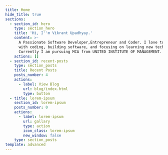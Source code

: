 ```yaml
---
title: Home
hide_title: true
sections:
  - section_id: hero
    type: section_hero
    title: 'Hi, I''m Vikrant Upadhyay.'
    content: >-
      A Passionate Software Developer,Entrepreneur and Coder. I love to play
      with coding, building software, and focusing on learning new technologies.
      Currently I am pursuing MCA from UNITED INSTITUTE OF MANAGEMENT.
    actions: []
  - section_id: recent-posts
    type: section_posts
    title: Recent Posts
    posts_number: 4
    actions:
      - label: View Blog
        url: blog/index.html
        type: button
  - title: lorem-ipsum
    section_id: lorem-ipsum
    posts_number: 0
    actions:
      - label: lorem-ipsum
        url: gallary
        type: action
        icon_class: lorem-ipsum
        new_window: false
    type: section_posts
template: advanced
---
```

